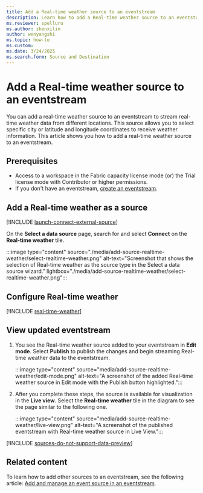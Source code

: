 ```yaml
---
title: Add a Real-time weather source to an eventstream
description: Learn how to add a Real-time weather source to an eventstream.
ms.reviewer: spelluru
ms.author: zhenxilin
author: wenyangshi
ms.topic: how-to
ms.custom:
ms.date: 3/24/2025
ms.search.form: Source and Destination
---
```


# Add a Real-time weather source to an eventstream

You can add a real-time weather source to an eventstream to stream real-time weather data from different locations. This source allows you to select specific city or latitude and longitude coordinates to receive weather information. This article shows you how to add a real-time weather source to an eventstream.

## Prerequisites

- Access to a workspace in the Fabric capacity license mode (or) the Trial license mode with Contributor or higher permissions. 
- If you don't have an eventstream, [create an eventstream](create-manage-an-eventstream.md). 

## Add a Real-time weather as a source

[!INCLUDE [launch-connect-external-source](./includes/launch-connect-external-source.md)]

On the **Select a data source** page, search for and select **Connect** on the **Real-time weather** tile.

:::image type="content" source="./media/add-source-realtime-weather/select-realtime-weather.png" alt-text="Screenshot that shows the selection of Real-time weather as the source type in the Select a data source wizard." lightbox="./media/add-source-realtime-weather/select-realtime-weather.png":::

## Configure Real-time weather

[!INCLUDE [real-time-weather](./includes/real-time-weather.md)]

## View updated eventstream
1. You see the Real-time weather source added to your eventstream in **Edit mode**. Select **Publish** to publish the changes and begin streaming Real-time weather data to the eventstream.

    :::image type="content" source="media/add-source-realtime-weather/edit-mode.png" alt-text="A screenshot of the added Real-time weather source in Edit mode with the Publish button highlighted.":::
1. After you complete these steps, the source is available for visualization in the **Live view**. Select the **Real-time weather** tile in the diagram to see the page similar to the following one.

    :::image type="content" source="media/add-source-realtime-weather/live-view.png" alt-text="A screenshot of the published eventstream with Real-time weather source in Live View.":::

[!INCLUDE [sources-do-not-support-data-preview](./includes/sources-do-not-support-data-preview.md)]


## Related content
To learn how to add other sources to an eventstream, see the following article: [Add and manage an event source in an eventstream](add-manage-eventstream-sources.md).

